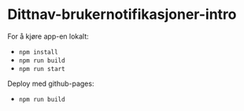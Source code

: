 # Dittnav-brukernotifikasjoner-intro

For å kjøre app-en lokalt:

* `npm install`
* `npm run build`
* `npm run start`

Deploy med github-pages:

* `npm run build`
